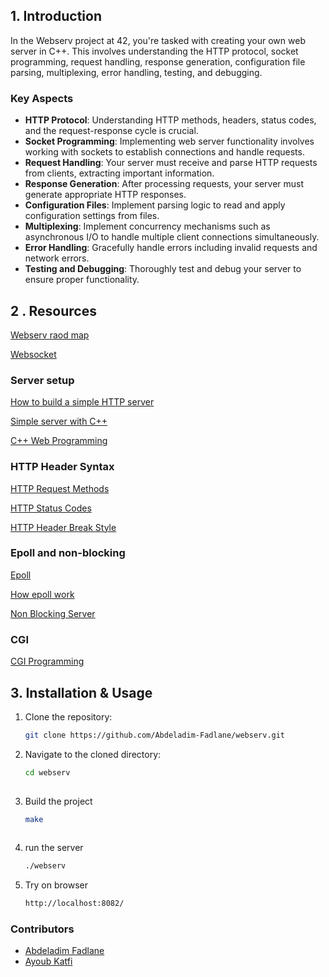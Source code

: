 ## 1. Introduction

In the Webserv project at 42, you're tasked with creating your own web server in C++. This involves understanding the HTTP protocol, socket programming, request handling, response generation, configuration file parsing, multiplexing, error handling, testing, and debugging.

### Key Aspects

- **HTTP Protocol**: Understanding HTTP methods, headers, status codes, and the request-response cycle is crucial.
- **Socket Programming**: Implementing web server functionality involves working with sockets to establish connections and handle requests.
- **Request Handling**: Your server must receive and parse HTTP requests from clients, extracting important information.
- **Response Generation**: After processing requests, your server must generate appropriate HTTP responses.
- **Configuration Files**: Implement parsing logic to read and apply configuration settings from files.
- **Multiplexing**: Implement concurrency mechanisms such as asynchronous I/O to handle multiple client connections simultaneously.
- **Error Handling**: Gracefully handle errors including invalid requests and network errors.
- **Testing and Debugging**: Thoroughly test and debug your server to ensure proper functionality.

## 2 . Resources

[Webserv raod map](https://www.figma.com/file/tQJOYxzFdxYkPYrPIv18kg/webserv-Flow?type=design&node-id=0-1&mode=design)

[Websocket](https://ipwithease.com/what-is-a-websocket/)

### Server setup

[How to build a simple HTTP server](https://medium.com/from-the-scratch/http-server-what-do-you-need-to-know-to-build-a-simple-http-server-from-scratch-d1ef8945e4fa)

[Simple server with C++](https://ncona.com/2019/04/building-a-simple-server-with-cpp/)

[C++ Web Programming](https://www.tutorialspoint.com/cplusplus/cpp_web_programming.htm)

### HTTP Header Syntax

[HTTP Request Methods](https://en.wikipedia.org/wiki/Hypertext_Transfer_Protocol#Request_methods)

[HTTP Status Codes](https://en.wikipedia.org/wiki/List_of_HTTP_status_codes)

[HTTP Header Break Style](https://stackoverflow.com/questions/5757290/http-header-line-break-style)

### Epoll and non-blocking

[Epoll](https://medium.com/@avocadi/what-is-epoll-9bbc74272f7c)

[How epoll work](TOOLS/UTILS/lrYLy.png)

[Non Blocking Server](https://www.geeksforgeeks.org/non-blocking-server-in-java-nio/?ref=header_search)

### CGI
[CGI Programming](https://forhjy.medium.com/42-webserv-cgi-programming-66d63c3b22db)

## 3. Installation & Usage

   1. Clone the repository:
      ```bash
      git clone https://github.com/Abdeladim-Fadlane/webserv.git
      
   2. Navigate to the cloned directory:
      ```bash 
      cd webserv
   
   3. Build the project
      ```bash 
      make
   
   4. run the server 
       ```bash
      ./webserv
   5. Try on browser
      ```bash
      http://localhost:8082/
### Contributors
- [Abdeladim Fadlane](https://github.com/Abdeladim-Fadlane)
- [Ayoub Katfi](https://github.com/ayyoubkatfi)

